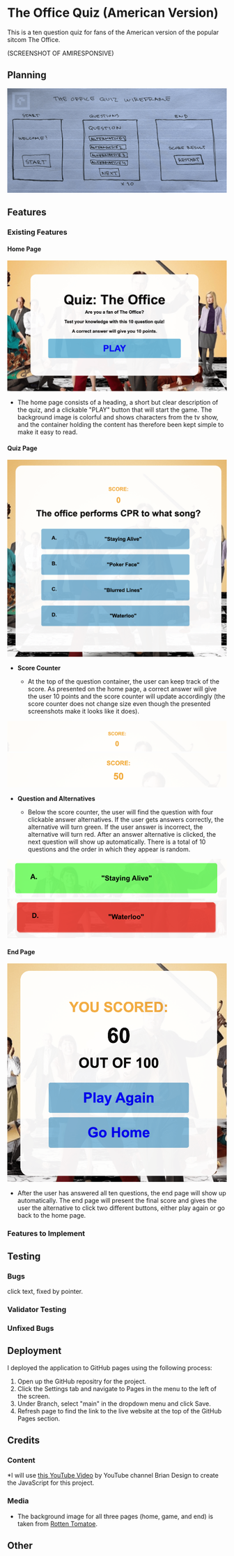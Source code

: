 # The Office Quiz (American Version)

This is a ten question quiz for fans of the American version of the popular sitcom The Office.

(SCREENSHOT OF AMIRESPONSIVE)

## Planning

![Image of wireframe](/documentation/wireframe-image.png)

## Features

### Existing Features

#### Home Page

![Screenshot of home page](/documentation/home-page-screenshot.png)

* The home page consists of a heading, a short but clear description of the quiz, and a clickable "PLAY" button that will start the game. The background image is colorful and shows characters from the tv show, and the container holding the content has therefore been kept simple to make it easy to read.

#### Quiz Page

![Screenshot of Quiz Page](/documentation/questions-alternatives-screenshot.png)

* **Score Counter**

  * At the top of the question container, the user can keep track of the score. As presented on the home page, a correct answer will give the user 10 points and the score counter will update accordingly (the score counter does not change size even though the presented screenshots make it looks like it does). 

![Screenshot of score counter](/documentation/score-counter-screenshot.png)
![Screenshot of updated score counter](/documentation/score-counter-updated-screenshot.png)

* **Question and Alternatives**

  * Below the score counter, the user will find the question with four clickable answer alternatives. If the user gets answers correctly, the alternative will turn green. If the user answer is incorrect, the alternative will turn red. After an answer alternative is clicked, the next question will show up automatically. There is a total of 10 questions and the order in which they appear is random.

![Screenshot of correct answer](/documentation/correct-answer-screenshot.png)
![Screenshot of incorrect answer](/documentation/incorrect-answer-screenshot.png)

#### End Page

![Screenshot of end page](/documentation/end-page-screenshot.png)

* After the user has answered all ten questions, the end page will show up automatically. The end page will present the final score and gives the user the alternative to click two different buttons, either play again or go back to the home page. 

### Features to Implement

## Testing

### Bugs

click text, fixed by pointer.

### Validator Testing

### Unfixed Bugs

## Deployment

I deployed the application to GitHub pages using the following process:

1. Open up the GitHub repositry for the project.
2. Click the Settings tab and navigate to Pages in the menu to the left of the screen.
3. Under Branch, select "main" in the dropdown menu and click Save.
4. Refresh page to find the link to the live website at the top of the GitHub Pages section.

## Credits

### Content

*I will use [this YouTube Video](https://www.youtube.com/watch?v=f4fB9Xg2JEY&t=12s) by YouTube channel Brian Design to create the JavaScript for this project.

### Media

* The background image for all three pages (home, game, and end) is taken from [Rotten Tomatoe](https://www.rottentomatoes.com/tv/the_office).

## Other
